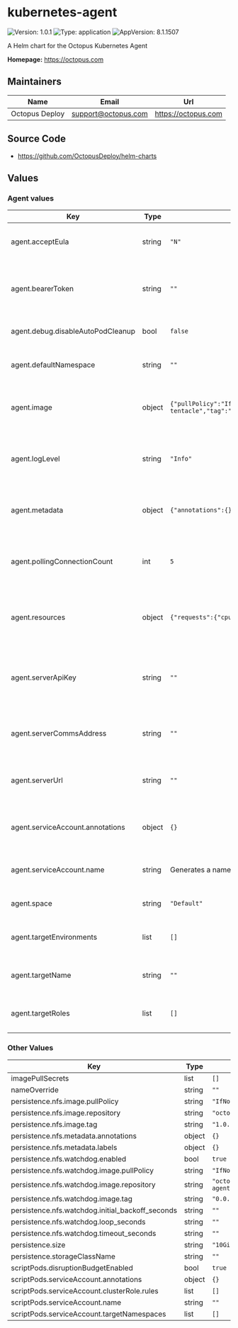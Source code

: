 # kubernetes-agent


![Version: 1.0.1](https://img.shields.io/badge/Version-1.0.1-informational?style=flat-square) ![Type: application](https://img.shields.io/badge/Type-application-informational?style=flat-square) ![AppVersion: 8.1.1507](https://img.shields.io/badge/AppVersion-8.1.1507-informational?style=flat-square) 

A Helm chart for the Octopus Kubernetes Agent

**Homepage:** <https://octopus.com>

## Maintainers

| Name | Email | Url |
| ---- | ------ | --- |
| Octopus Deploy | <support@octopus.com> | <https://octopus.com> |

## Source Code

* <https://github.com/OctopusDeploy/helm-charts>

## Values

### Agent values

| Key | Type | Default | Description |
|-----|------|---------|-------------|
| agent.acceptEula | string | `"N"` | Setting to Y accepts the [Customer Agreement](https://octopus.com/company/legal) |
| agent.bearerToken | string | `""` | A JWT bearer token use to authenticate with the target Octopus Server |
| agent.debug.disableAutoPodCleanup | bool | `false` | Disables automatic pod cleanup |
| agent.defaultNamespace | string | `""` | The default Kubernetes namespace for deployments |
| agent.image | object | `{"pullPolicy":"IfNotPresent","repository":"octopusdeploy/kubernetes-tentacle","tag":"8.1.1507"}` | The image, repository &  to use for the agent container |
| agent.logLevel | string | `"Info"` | The log level of the agent. Logs are written to the pod logs as well as to file |
| agent.metadata | object | `{"annotations":{},"labels":{}}` | Additional metadata to add to the agent pod & container |
| agent.pollingConnectionCount | int | `5` | The number of polling TCP connections to open with the target Octopus Server |
| agent.resources | object | `{"requests":{"cpu":"100m","memory":"150Mi"}}` | The resource limits and requests assigned to the agent container |
| agent.serverApiKey | string | `""` | An Octopus Server API key use to authenticate with the target Octopus Server |
| agent.serverCommsAddress | string | `""` | The polling communication URL of the target Octopus Server |
| agent.serverUrl | string | `""` | The URL of the target Octopus Server to register this agent with |
| agent.serviceAccount.annotations | object | `{}` | Annotations to add to the created service account`` |
| agent.serviceAccount.name | string | Generates a name based on `targetName` | The name of the service account for the agent pod |
| agent.space | string | `"Default"` | The Space to register the agent in |
| agent.targetEnvironments | list | `[]` | The target environments to register the agent with |
| agent.targetName | string | `""` | The name of the deployment target |
| agent.targetRoles | list | `[]` | The target roles to register the agent with |

### Other Values

| Key | Type | Default | Description |
|-----|------|---------|-------------|
| imagePullSecrets | list | `[]` |  |
| nameOverride | string | `""` |  |
| persistence.nfs.image.pullPolicy | string | `"IfNotPresent"` |  |
| persistence.nfs.image.repository | string | `"octopusdeploy/nfs-server"` |  |
| persistence.nfs.image.tag | string | `"1.0.1"` |  |
| persistence.nfs.metadata.annotations | object | `{}` |  |
| persistence.nfs.metadata.labels | object | `{}` |  |
| persistence.nfs.watchdog.enabled | bool | `true` |  |
| persistence.nfs.watchdog.image.pullPolicy | string | `"IfNotPresent"` |  |
| persistence.nfs.watchdog.image.repository | string | `"octopusdeploy/kubernetes-agent-nfs-watchdog"` |  |
| persistence.nfs.watchdog.image.tag | string | `"0.0.2"` |  |
| persistence.nfs.watchdog.initial_backoff_seconds | string | `""` |  |
| persistence.nfs.watchdog.loop_seconds | string | `""` |  |
| persistence.nfs.watchdog.timeout_seconds | string | `""` |  |
| persistence.size | string | `"10Gi"` |  |
| persistence.storageClassName | string | `""` |  |
| scriptPods.disruptionBudgetEnabled | bool | `true` |  |
| scriptPods.serviceAccount.annotations | object | `{}` |  |
| scriptPods.serviceAccount.clusterRole.rules | list | `[]` |  |
| scriptPods.serviceAccount.name | string | `""` |  |
| scriptPods.serviceAccount.targetNamespaces | list | `[]` |  |

